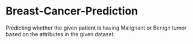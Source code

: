 # Breast-Cancer-Prediction
Predicting whether the given patient is having Malignant or Benign tumor based on the attributes in the given dataset.
